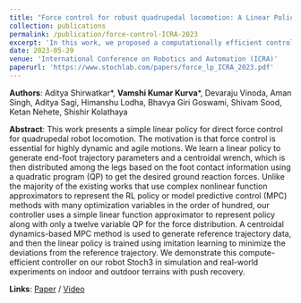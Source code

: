 ```yaml
---
title: "Force control for robust quadrupedal locomotion: A Linear Policy approach"
collection: publications
permalink: /publication/force-control-ICRA-2023
excerpt: 'In this work, we proposed a computationally efficient control architecture consisting of a linear policy and a QP that can achieve stable and robust locomotion and handle external disturbances. We showed that our policy achieved zero-shot generalization to commanded velocities from the joystick and helped in direction-controlled walking for realworld applications'
date: 2023-05-29
venue: 'International Conference on Robotics and Automation (ICRA)'
paperurl: 'https://www.stochlab.com/papers/force_lp_ICRA_2023.pdf'
---
```


**Authors**: Aditya Shirwatkar\*, **Vamshi Kumar Kurva**\*, Devaraju Vinoda, Aman Singh, Aditya Sagi, Himanshu Lodha, Bhavya Giri Goswami, Shivam Sood, Ketan Nehete, Shishir Kolathaya

**Abstract**: This work presents a simple linear policy for direct force control for quadrupedal robot locomotion. The motivation
is that force control is essential for highly dynamic and agile motions. We learn a linear policy to generate end-foot trajectory
parameters and a centroidal wrench, which is then distributed among the legs based on the foot contact information using a
quadratic program (QP) to get the desired ground reaction forces. Unlike the majority of the existing works that use
complex nonlinear function approximators to represent the RL policy or model predictive control (MPC) methods with many
optimization variables in the order of hundred, our controller uses a simple linear function approximator to represent policy
along with only a twelve variable QP for the force distribution. A centroidal dynamics-based MPC method is used to generate
reference trajectory data, and then the linear policy is trained using imitation learning to minimize the deviations from the
reference trajectory. We demonstrate this compute-efficient controller on our robot Stoch3 in simulation and real-world
experiments on indoor and outdoor terrains with push recovery.

**Links**: [Paper](https://www.stochlab.com/papers/force_lp_ICRA_2023.pdf) / [Video](https://www.youtube.com/watch?v=k89QdImcqdo)
